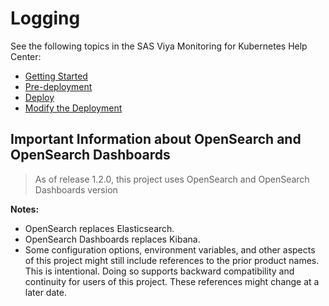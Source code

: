 # Logging

See the following topics in the SAS Viya Monitoring for Kubernetes Help Center:

* [Getting Started](https://documentation.sas.com/?cdcId=obsrvcdc&cdcVersion=default&docsetId=obsrvdply&docsetTarget=n18d875xbudfken18v75gj7mopxq.htm)
* [Pre-deployment](https://documentation.sas.com/?cdcId=obsrvcdc&cdcVersion=default&docsetId=obsrvdply&docsetTarget=n1ajbblsxpcgl5n11t13wgtd4d7c.htm)
* [Deploy](https://documentation.sas.com/?cdcId=obsrvcdc&cdcVersion=default&docsetId=obsrvdply&docsetTarget=n1rhzwx0mcnnnun17q11v85bspyk.htm)
* [Modify the Deployment](https://documentation.sas.com/?cdcId=obsrvcdc&cdcVersion=default&docsetId=obsrvdply&docsetTarget=n08465wdbmux9cn1iz6dk2bzdcw4.htm) 

## Important Information about OpenSearch and OpenSearch Dashboards

>As of release 1.2.0, this project uses OpenSearch and OpenSearch Dashboards version

**Notes:**

* OpenSearch replaces Elasticsearch.
* OpenSearch Dashboards replaces Kibana.
* Some configuration options, environment variables, and other aspects of this project might still include references to the prior product names. This is intentional. Doing so supports backward compatibility and continuity for users of this project. These references might change at a later date.
